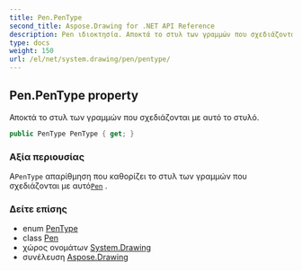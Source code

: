 ```yaml
---
title: Pen.PenType
second_title: Aspose.Drawing for .NET API Reference
description: Pen ιδιοκτησία. Αποκτά το στυλ των γραμμών που σχεδιάζονται με αυτό το στυλό.
type: docs
weight: 150
url: /el/net/system.drawing/pen/pentype/
---
```

## Pen.PenType property

Αποκτά το στυλ των γραμμών που σχεδιάζονται με αυτό το στυλό.

```csharp
public PenType PenType { get; }
```

### Αξία περιουσίας

Α`PenType` απαρίθμηση που καθορίζει το στυλ των γραμμών που σχεδιάζονται με αυτό[`Pen`](../) .

### Δείτε επίσης

* enum [PenType](../../../system.drawing.drawing2d/pentype/)
* class [Pen](../)
* χώρος ονομάτων [System.Drawing](../../pen/)
* συνέλευση [Aspose.Drawing](../../../)


